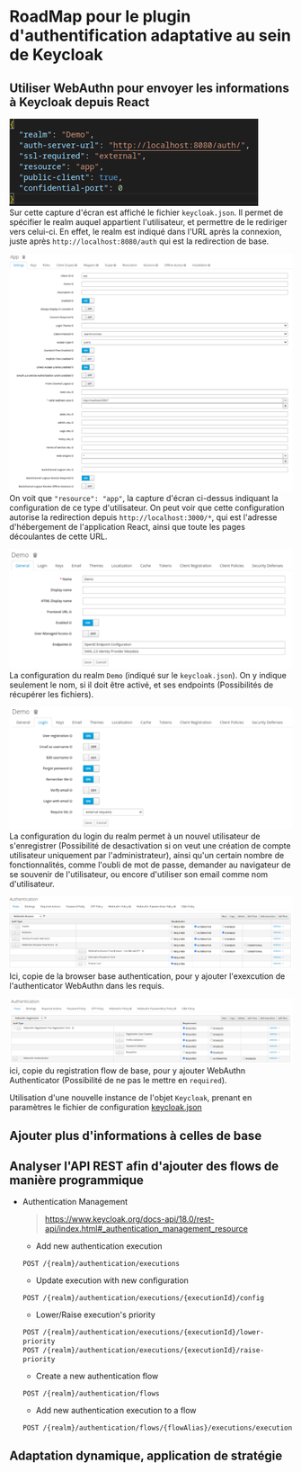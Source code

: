 # RoadMap pour le plugin d'authentification adaptative au sein de Keycloak

## Utiliser WebAuthn pour envoyer les informations à Keycloak depuis React

![keycloak](_resources/keycloak.png)\
Sur cette capture d'écran est affiché le fichier `keycloak.json`. Il permet de spécifier le realm auquel appartient l'utilisateur, et permettre de le rediriger vers celui-ci. En effet, le realm est indiqué dans l'URL après la connexion, juste après `http://localhost:8080/auth` qui est la redirection de base.

![clientConfig](_resources/clientConfig.png)\
On voit que `"resource": "app"`, la capture d'écran ci-dessus indiquant la configuration de ce type d'utilisateur. On peut voir que cette configuration autorise la redirection depuis `http://localhost:3000/*`, qui est l'adresse d'hébergement de l'application React, ainsi que toute les pages découlantes de cette URL.

![](_resources/realmConfigGen.png)\
La configuration du realm `Demo` (indiqué sur le `keycloak.json`). On y indique seulement le nom, si il doit être activé, et ses endpoints (Possibilités de récupérer les fichiers).

![](_resources/realmConfigLog.png)\
La configuration du login du realm permet à un nouvel utilisateur de s'enregistrer (Possibilité de desactivation si on veut une création de compte utilisateur uniquement par l'administrateur), ainsi qu'un certain nombre de fonctionnalités, comme l'oubli de mot de passe, demander au navigateur de se souvenir de l'utilisateur, ou encore d'utiliser son email comme nom d'utilisateur.

![](_resources/authConfigBrowserFlow.png)\
Ici, copie de la browser base authentication, pour y ajouter l'exexcution de l'authenticator WebAuthn dans les requis.

![](_resources/authConfigRegistrationFlow.png)\
ici, copie du registration flow de base, pour y ajouter WebAuthn Authenticator (Possibilité de ne pas le mettre en `required`).

Utilisation d'une nouvelle instance de l'objet `Keycloak`, prenant en paramètres le fichier de configuration [keycloak.json](#utiliser-webauthn-pour-envoyer-les-informations-à-keycloak-depuis-react)

## Ajouter plus d'informations à celles de base

## Analyser l'API REST afin d'ajouter des flows de manière programmique

- Authentication Management

  > https://www.keycloak.org/docs-api/18.0/rest-api/index.html#_authentication_management_resource

  - Add new authentication execution

  ```
  POST /{realm}/authentication/executions
  ```

  - Update execution with new configuration

  ```
  POST /{realm}/authentication/executions/{executionId}/config
  ```

  - Lower/Raise execution's priority

  ```
  POST /{realm}/authentication/executions/{executionId}/lower-priority
  POST /{realm}/authentication/executions/{executionId}/raise-priority
  ```

  - Create a new authentication flow

  ```
  POST /{realm}/authentication/flows
  ```

  - Add new authentication execution to a flow

  ```
  POST /{realm}/authentication/flows/{flowAlias}/executions/execution
  ```

## Adaptation dynamique, application de stratégie
